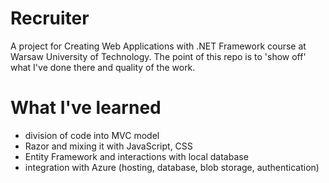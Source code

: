# Recruiter 
A project for Creating Web Applications with .NET Framework course at Warsaw University of Technology. The point of this repo is to 'show off' what I've done there and quality of the work.

# What I've learned
* division of code into MVC model
* Razor and mixing it with JavaScript, CSS
* Entity Framework and interactions with local database
* integration with Azure (hosting, database, blob storage, authentication)
